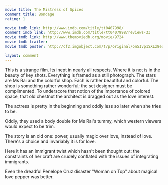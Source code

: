 ```yaml
---
movie title: The Mistress of Spices
comment title: Bondage
rating: 1

movie imdb link: http://www.imdb.com/title/tt0407998/
comment imdb link: http://www.imdb.com/title/tt0407998/reviews-33
movie tmdb link: http://www.themoviedb.org/movie/9724
movie tmdb trailer: 
movie tmdb poster: http://cf2.imgobject.com/t/p/original/on5Ivp1SXLz8exv3jqh1B7xTHHq.jpg

layout: comment
---
```


This is a strange film. Its inept in nearly all respects. Where it is not is in the beauty of key shots. Everything is framed as a still photograph. The stars are Ms Rai and the colorful shop. Each is rather beautiful and colorful. The shop is something rather wonderful; the set designer must be complimented. To underscore that notion of the importance of colored space, that old chestnut the architect is dragged out as the love interest.

The actress is pretty in the beginning and oddly less so later when she tries to be.

Oddly, they used a body double for Ms Rai's tummy, which western viewers would expect to be trim.

The story is an old one: power, usually magic over love, instead of love. There's a choice and invariably it is for love.

Here it has an immigrant twist which hasn't been thought out: the constraints of her craft are crudely conflated with the issues of integrating immigrants.

Even the dreadful Penelope Cruz disaster "Woman on Top" about magical love pepper was better.
